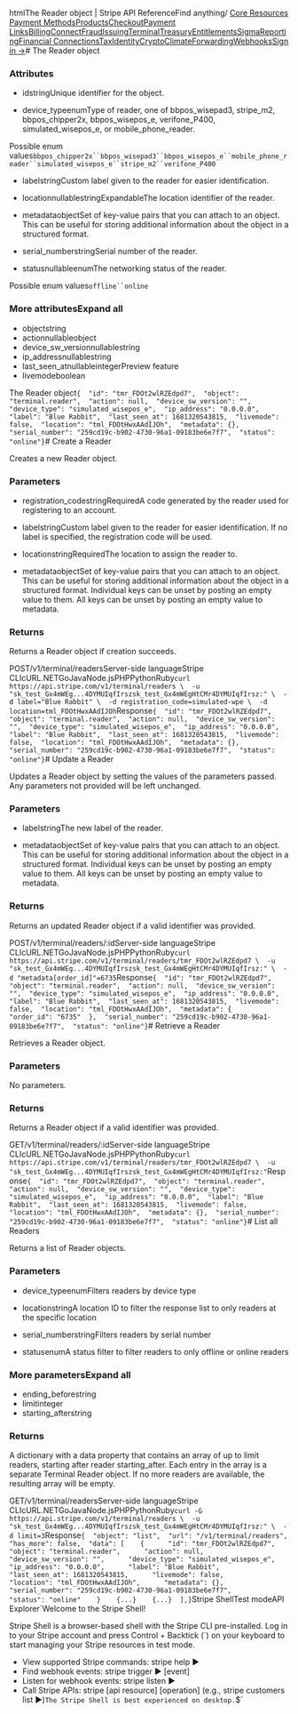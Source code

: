 htmlThe Reader object | Stripe API Reference[](/api)Find anything/
[Core Resources](#)
[Payment Methods](#)[Products](#)[Checkout](#)[Payment Links](#)[Billing](#)[Connect](#)[Fraud](#)[Issuing](#)[Terminal](#)[Treasury](#)[Entitlements](#)[Sigma](#)[Reporting](#)[Financial Connections](#)[Tax](#)[Identity](#)[Crypto](#)[Climate](#)[Forwarding](#)[Webhooks](#)[Sign in →](https://dashboard.stripe.com/login)# The Reader object

### Attributes

- idstringUnique identifier for the object.


- device_typeenumType of reader, one of bbpos_wisepad3, stripe_m2, bbpos_chipper2x, bbpos_wisepos_e, verifone_P400, simulated_wisepos_e, or mobile_phone_reader.

Possible enum values`bbpos_chipper2x``bbpos_wisepad3``bbpos_wisepos_e``mobile_phone_reader``simulated_wisepos_e``stripe_m2``verifone_P400`
- labelstringCustom label given to the reader for easier identification.


- locationnullablestringExpandableThe location identifier of the reader.


- metadataobjectSet of key-value pairs that you can attach to an object. This can be useful for storing additional information about the object in a structured format.


- serial_numberstringSerial number of the reader.


- statusnullableenumThe networking status of the reader.

Possible enum values`offline``online`

### More attributesExpand all

- objectstring
- actionnullableobject
- device_sw_versionnullablestring
- ip_addressnullablestring
- last_seen_atnullableintegerPreview feature
- livemodeboolean

The Reader object`{  "id": "tmr_FDOt2wlRZEdpd7",  "object": "terminal.reader",  "action": null,  "device_sw_version": "",  "device_type": "simulated_wisepos_e",  "ip_address": "0.0.0.0",  "label": "Blue Rabbit",  "last_seen_at": 1681320543815,  "livemode": false,  "location": "tml_FDOtHwxAAdIJOh",  "metadata": {},  "serial_number": "259cd19c-b902-4730-96a1-09183be6e7f7",  "status": "online"}`# Create a Reader

Creates a new Reader object.

### Parameters

- registration_codestringRequiredA code generated by the reader used for registering to an account.


- labelstringCustom label given to the reader for easier identification. If no label is specified, the registration code will be used.


- locationstringRequiredThe location to assign the reader to.


- metadataobjectSet of key-value pairs that you can attach to an object. This can be useful for storing additional information about the object in a structured format. Individual keys can be unset by posting an empty value to them. All keys can be unset by posting an empty value to metadata.



### Returns

Returns a Reader object if creation succeeds.

POST/v1/terminal/readersServer-side languageStripe CLIcURL.NETGoJavaNode.jsPHPPythonRuby[](#)[](#)`curl https://api.stripe.com/v1/terminal/readers \  -u "sk_test_Gx4mWEg...4DYMUIqfIrszsk_test_Gx4mWEgHtCMr4DYMUIqfIrsz:" \  -d label="Blue Rabbit" \  -d registration_code=simulated-wpe \  -d location=tml_FDOtHwxAAdIJOh`Response`{  "id": "tmr_FDOt2wlRZEdpd7",  "object": "terminal.reader",  "action": null,  "device_sw_version": "",  "device_type": "simulated_wisepos_e",  "ip_address": "0.0.0.0",  "label": "Blue Rabbit",  "last_seen_at": 1681320543815,  "livemode": false,  "location": "tml_FDOtHwxAAdIJOh",  "metadata": {},  "serial_number": "259cd19c-b902-4730-96a1-09183be6e7f7",  "status": "online"}`# Update a Reader

Updates a Reader object by setting the values of the parameters passed. Any parameters not provided will be left unchanged.

### Parameters

- labelstringThe new label of the reader.


- metadataobjectSet of key-value pairs that you can attach to an object. This can be useful for storing additional information about the object in a structured format. Individual keys can be unset by posting an empty value to them. All keys can be unset by posting an empty value to metadata.



### Returns

Returns an updated Reader object if a valid identifier was provided.

POST/v1/terminal/readers/:idServer-side languageStripe CLIcURL.NETGoJavaNode.jsPHPPythonRuby[](#)[](#)`curl https://api.stripe.com/v1/terminal/readers/tmr_FDOt2wlRZEdpd7 \  -u "sk_test_Gx4mWEg...4DYMUIqfIrszsk_test_Gx4mWEgHtCMr4DYMUIqfIrsz:" \  -d "metadata[order_id]"=6735`Response`{  "id": "tmr_FDOt2wlRZEdpd7",  "object": "terminal.reader",  "action": null,  "device_sw_version": "",  "device_type": "simulated_wisepos_e",  "ip_address": "0.0.0.0",  "label": "Blue Rabbit",  "last_seen_at": 1681320543815,  "livemode": false,  "location": "tml_FDOtHwxAAdIJOh",  "metadata": {    "order_id": "6735"  },  "serial_number": "259cd19c-b902-4730-96a1-09183be6e7f7",  "status": "online"}`# Retrieve a Reader

Retrieves a Reader object.

### Parameters

No parameters.

### Returns

Returns a Reader object if a valid identifier was provided.

GET/v1/terminal/readers/:idServer-side languageStripe CLIcURL.NETGoJavaNode.jsPHPPythonRuby[](#)[](#)`curl https://api.stripe.com/v1/terminal/readers/tmr_FDOt2wlRZEdpd7 \  -u "sk_test_Gx4mWEg...4DYMUIqfIrszsk_test_Gx4mWEgHtCMr4DYMUIqfIrsz:"`Response`{  "id": "tmr_FDOt2wlRZEdpd7",  "object": "terminal.reader",  "action": null,  "device_sw_version": "",  "device_type": "simulated_wisepos_e",  "ip_address": "0.0.0.0",  "label": "Blue Rabbit",  "last_seen_at": 1681320543815,  "livemode": false,  "location": "tml_FDOtHwxAAdIJOh",  "metadata": {},  "serial_number": "259cd19c-b902-4730-96a1-09183be6e7f7",  "status": "online"}`# List all Readers

Returns a list of Reader objects.

### Parameters

- device_typeenumFilters readers by device type


- locationstringA location ID to filter the response list to only readers at the specific location


- serial_numberstringFilters readers by serial number


- statusenumA status filter to filter readers to only offline or online readers



### More parametersExpand all

- ending_beforestring
- limitinteger
- starting_afterstring

### Returns

A dictionary with a data property that contains an array of up to limit readers, starting after reader starting_after. Each entry in the array is a separate Terminal Reader object. If no more readers are available, the resulting array will be empty.

GET/v1/terminal/readersServer-side languageStripe CLIcURL.NETGoJavaNode.jsPHPPythonRuby[](#)[](#)`curl -G https://api.stripe.com/v1/terminal/readers \  -u "sk_test_Gx4mWEg...4DYMUIqfIrszsk_test_Gx4mWEgHtCMr4DYMUIqfIrsz:" \  -d limit=3`Response`{  "object": "list",  "url": "/v1/terminal/readers",  "has_more": false,  "data": [    {      "id": "tmr_FDOt2wlRZEdpd7",      "object": "terminal.reader",      "action": null,      "device_sw_version": "",      "device_type": "simulated_wisepos_e",      "ip_address": "0.0.0.0",      "label": "Blue Rabbit",      "last_seen_at": 1681320543815,      "livemode": false,      "location": "tml_FDOtHwxAAdIJOh",      "metadata": {},      "serial_number": "259cd19c-b902-4730-96a1-09183be6e7f7",      "status": "online"    }    {...}    {...}  ],}`Stripe ShellTest modeAPI Explorer[](https://stripe.com/docs/stripe-cli#install)`Welcome to the Stripe Shell!

Stripe Shell is a browser-based shell with the Stripe CLI pre-installed. Log in to your
Stripe account and press Control + Backtick (`) on your keyboard to start managing your Stripe
resources in test mode.

- View supported Stripe commands: stripe help ▶️
- Find webhook events: stripe trigger ▶️ [event]
- Listen for webhook events: stripe listen ▶
- Call Stripe APIs: stripe [api resource] [operation] (e.g., stripe customers list ▶️)`The Stripe Shell is best experienced on desktop.`$`